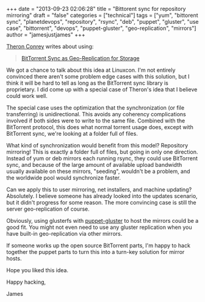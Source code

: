 +++
date = "2013-09-23 02:06:28"
title = "Bittorent sync for repository mirroring"
draft = "false"
categories = ["technical"]
tags = ["yum", "bittorent sync", "planetdevops", "repository", "rsync", "deb", "puppet", "gluster", "use case", "bittorrent", "devops", "puppet-gluster", "geo-replication", "mirrors"]
author = "jamesjustjames"
+++

<a href="https://twitter.com/theronconrey">Theron Conrey</a> writes about using:
<blockquote><a href="http://conrey.org/2013/05/21/bittorrent-sync-as-geo-replication-for-storage/">BitTorrent Sync as Geo-Replication for Storage</a></blockquote>
We got a chance to talk about this idea at Linuxcon. I'm not entirely convinced there aren't some problem edge cases with this solution, but I think it will be hard to tell as long as the BitTorrent sync library is proprietary. I did come up with a special case of Theron's idea that I believe could work well.

The special case uses the optimization that the synchronization (or file transferring) is unidirectional. This avoids any coherency complications involved if both sides were to write to the same file. Combined with the BitTorrent protocol, this does what normal torrent usage does, except with BitTorrent sync, we're looking at a folder full of files.

What kind of synchronization would benefit from this model? Repository mirroring! This is exactly a folder full of files, but going in only one direction. Instead of yum or deb mirrors each running rsync, they could use BitTorrent sync, and because of the large amount of available upload bandwidth usually available on these mirrors, "seeding", wouldn't be a problem, and the worldwide pool would synchronize faster.

Can we apply this to user mirroring, net installers, and machine updating? Absolutely. I believe someone has already looked into the updates scenario, but it didn't progress for some reason. The more convincing case is still the server geo-replication of course.

Obviously, using glusterfs with <a href="https://github.com/purpleidea/puppet-gluster">puppet-gluster</a> to host the mirrors could be a good fit. You might not even need to use any gluster replication when you have built-in geo-replication via other mirrors.

If someone works up the open source BitTorrent parts, I'm happy to hack together the puppet parts to turn this into a turn-key solution for mirror hosts.

Hope you liked this idea.

Happy hacking,

James

